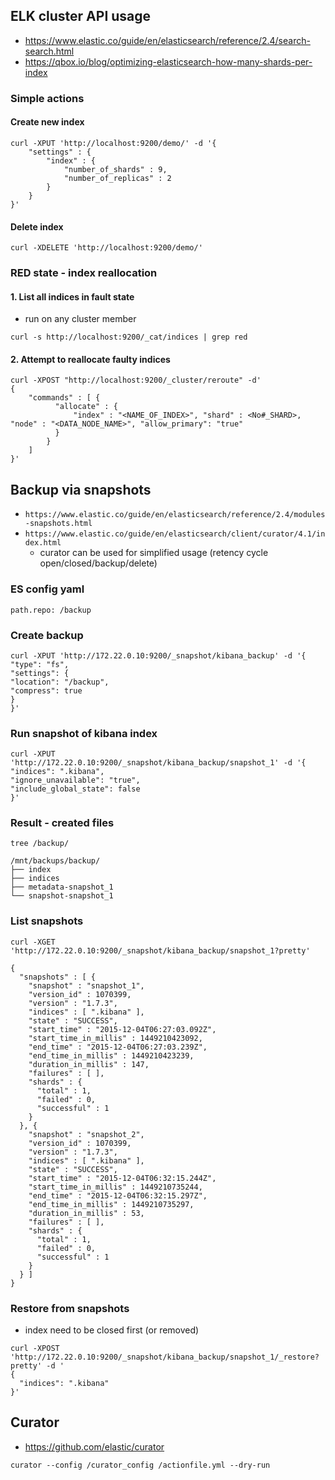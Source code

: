 ## ELK cluster API usage
* https://www.elastic.co/guide/en/elasticsearch/reference/2.4/search-search.html
* https://qbox.io/blog/optimizing-elasticsearch-how-many-shards-per-index


### Simple actions

#### Create new index

````
curl -XPUT 'http://localhost:9200/demo/' -d '{
    "settings" : {
        "index" : {
            "number_of_shards" : 9,
            "number_of_replicas" : 2
        }
    }
}'
````

#### Delete index

````
curl -XDELETE 'http://localhost:9200/demo/'
````

### RED state - index reallocation

#### 1. List all indices in fault state
* run on any cluster member

````
curl -s http://localhost:9200/_cat/indices | grep red
````

#### 2. Attempt to reallocate faulty indices
````
curl -XPOST "http://localhost:9200/_cluster/reroute" -d'
{
    "commands" : [ {
          "allocate" : {
              "index" : "<NAME_OF_INDEX>", "shard" : <No#_SHARD>, "node" : "<DATA_NODE_NAME>", "allow_primary": "true"
          }
        }
    ]
}'
````

## Backup via snapshots
* ```https://www.elastic.co/guide/en/elasticsearch/reference/2.4/modules-snapshots.html```
* ```https://www.elastic.co/guide/en/elasticsearch/client/curator/4.1/index.html```
  * curator can be used for simplified usage (retency cycle open/closed/backup/delete)

### ES config yaml
````
path.repo: /backup
 ````
### Create backup
````
curl -XPUT 'http://172.22.0.10:9200/_snapshot/kibana_backup' -d '{
"type": "fs",
"settings": {
"location": "/backup",
"compress": true
}
}'
````

### Run snapshot of kibana index

````
curl -XPUT 'http://172.22.0.10:9200/_snapshot/kibana_backup/snapshot_1' -d '{
"indices": ".kibana",
"ignore_unavailable": "true",
"include_global_state": false
}'
````

### Result - created files
````
tree /backup/

/mnt/backups/backup/
├── index
├── indices
├── metadata-snapshot_1
└── snapshot-snapshot_1
````

### List snapshots
````
curl -XGET 'http://172.22.0.10:9200/_snapshot/kibana_backup/snapshot_1?pretty'

{
  "snapshots" : [ {
    "snapshot" : "snapshot_1",
    "version_id" : 1070399,
    "version" : "1.7.3",
    "indices" : [ ".kibana" ],
    "state" : "SUCCESS",
    "start_time" : "2015-12-04T06:27:03.092Z",
    "start_time_in_millis" : 1449210423092,
    "end_time" : "2015-12-04T06:27:03.239Z",
    "end_time_in_millis" : 1449210423239,
    "duration_in_millis" : 147,
    "failures" : [ ],
    "shards" : {
      "total" : 1,
      "failed" : 0,
      "successful" : 1
    }
  }, {
    "snapshot" : "snapshot_2",
    "version_id" : 1070399,
    "version" : "1.7.3",
    "indices" : [ ".kibana" ],
    "state" : "SUCCESS",
    "start_time" : "2015-12-04T06:32:15.244Z",
    "start_time_in_millis" : 1449210735244,
    "end_time" : "2015-12-04T06:32:15.297Z",
    "end_time_in_millis" : 1449210735297,
    "duration_in_millis" : 53,
    "failures" : [ ],
    "shards" : {
      "total" : 1,
      "failed" : 0,
      "successful" : 1
    }
  } ]
}
````

### Restore from snapshots
* index need to be closed first (or removed)

````
curl -XPOST 'http://172.22.0.10:9200/_snapshot/kibana_backup/snapshot_1/_restore?pretty' -d '
{
  "indices": ".kibana"
}'
````

## Curator
* https://github.com/elastic/curator

````
curator --config /curator_config /actionfile.yml --dry-run
````
